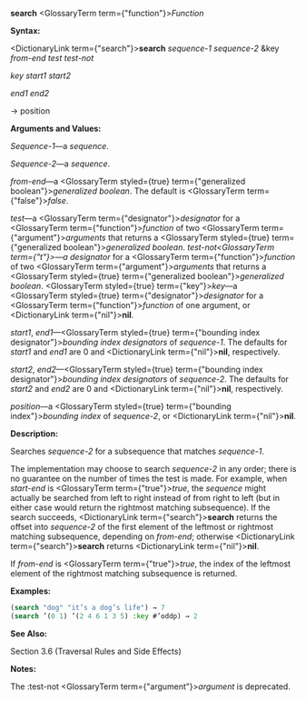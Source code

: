 **search** <GlossaryTerm  term={"function"}><i>Function</i></GlossaryTerm> 



**Syntax:** 



<DictionaryLink  term={"search"}><b>search</b></DictionaryLink> *sequence-1 sequence-2* &amp;key *from-end test test-not* 



*key start1 start2* 



*end1 end2* 



→ position 



**Arguments and Values:** 



*Sequence-1*—a *sequence*. 



*Sequence-2*—a *sequence*. 



*from-end*—a <GlossaryTerm styled={true} term={"generalized boolean"}><i>generalized boolean</i></GlossaryTerm>. The default is <GlossaryTerm  term={"false"}><i>false</i></GlossaryTerm>. 



*test*—a <GlossaryTerm  term={"designator"}><i>designator</i></GlossaryTerm> for a <GlossaryTerm  term={"function"}><i>function</i></GlossaryTerm> of two <GlossaryTerm  term={"argument"}><i>arguments</i></GlossaryTerm> that returns a <GlossaryTerm styled={true} term={"generalized boolean"}><i>generalized boolean</i></GlossaryTerm>. *test-not<GlossaryTerm  term={"t"}><i>—a </i></GlossaryTerm>designator* for a <GlossaryTerm  term={"function"}><i>function</i></GlossaryTerm> of two <GlossaryTerm  term={"argument"}><i>arguments</i></GlossaryTerm> that returns a <GlossaryTerm styled={true} term={"generalized boolean"}><i>generalized boolean</i></GlossaryTerm>. <GlossaryTerm styled={true} term={"key"}><i>key</i></GlossaryTerm>—a <GlossaryTerm styled={true} term={"designator"}><i>designator</i></GlossaryTerm> for a <GlossaryTerm  term={"function"}><i>function</i></GlossaryTerm> of one argument, or <DictionaryLink  term={"nil"}><b>nil</b></DictionaryLink>. 



*start1*, *end1*—<GlossaryTerm styled={true} term={"bounding index designator"}><i>bounding index designators</i></GlossaryTerm> of *sequence-1*. The defaults for *start1* and *end1* are 0 and <DictionaryLink  term={"nil"}><b>nil</b></DictionaryLink>, respectively. 



*start2*, *end2*—<GlossaryTerm styled={true} term={"bounding index designator"}><i>bounding index designators</i></GlossaryTerm> of *sequence-2*. The defaults for *start2* and *end2* are 0 and <DictionaryLink  term={"nil"}><b>nil</b></DictionaryLink>, respectively. 



*position*—a <GlossaryTerm styled={true} term={"bounding index"}><i>bounding index</i></GlossaryTerm> of *sequence-2*, or <DictionaryLink  term={"nil"}><b>nil</b></DictionaryLink>. 



**Description:** 



Searches *sequence-2* for a subsequence that matches *sequence-1*. 



The implementation may choose to search *sequence-2* in any order; there is no guarantee on the number of times the test is made. For example, when *start-end* is <GlossaryTerm  term={"true"}><i>true</i></GlossaryTerm>, the *sequence* might actually be searched from left to right instead of from right to left (but in either case would return the rightmost matching subsequence). If the search succeeds, <DictionaryLink  term={"search"}><b>search</b></DictionaryLink> returns the offset into *sequence-2* of the first element of the leftmost or rightmost matching subsequence, depending on *from-end*; otherwise <DictionaryLink  term={"search"}><b>search</b></DictionaryLink> returns <DictionaryLink  term={"nil"}><b>nil</b></DictionaryLink>. 



If *from-end* is <GlossaryTerm  term={"true"}><i>true</i></GlossaryTerm>, the index of the leftmost element of the rightmost matching subsequence is returned. 



**Examples:**
```lisp
(search "dog" "it’s a dog’s life") → 7 
(search ’(0 1) ’(2 4 6 1 3 5) :key #’oddp) → 2 


```
**See Also:** 



Section 3.6 (Traversal Rules and Side Effects) 



**Notes:** 



The :test-not <GlossaryTerm  term={"argument"}><i>argument</i></GlossaryTerm> is deprecated. 



